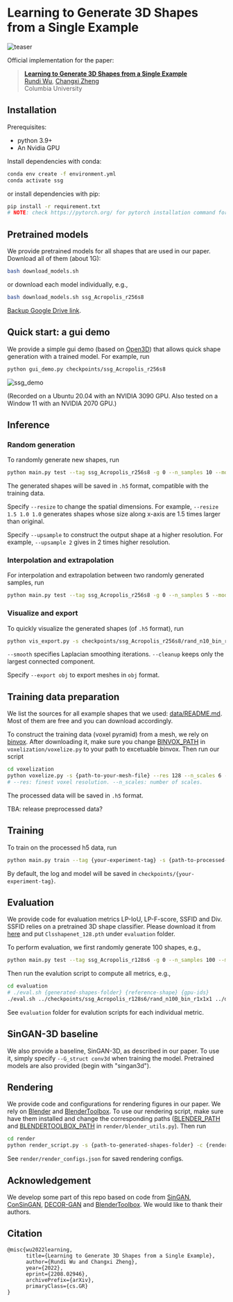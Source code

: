 # Learning to Generate 3D Shapes from a Single Example

![teaser](https://user-images.githubusercontent.com/32172140/182961115-c4d5aa26-b9c5-4f44-afda-28d0f785c6d3.jpg)

Official implementation for the paper:
> **[Learning to Generate 3D Shapes from a Single Example](http://www.cs.columbia.edu/cg/SingleShapeGen/)**  
> [Rundi Wu](https://www.cs.columbia.edu/~rundi/), [Changxi Zheng](http://www.cs.columbia.edu/~cxz/)  
> Columbia University  


## Installation
Prerequisites:
- python 3.9+
- An Nvidia GPU

Install dependencies with conda:
```bash
conda env create -f environment.yml
conda activate ssg
```
or install dependencies with pip:
```bash
pip install -r requirement.txt
# NOTE: check https://pytorch.org/ for pytorch installation command for your CUDA version
```


## Pretrained models
We provide pretrained models for all shapes that are used in our paper. Download all of them (about 1G):
```bash
bash download_models.sh
```
or download each model individually, e.g.,
```bash
bash download_models.sh ssg_Acropolis_r256s8
```
[Backup Google Drive link](https://drive.google.com/drive/folders/1kgiKxdsRnFryHQKMX5NbKja155NZeiMD?usp=sharing).


## Quick start: a gui demo
We provide a simple gui demo (based on [Open3D](https://github.com/isl-org/Open3D/blob/master/examples/python/visualization/vis_gui.py)) that allows quick shape generation with a trained model. For example, run
```bash
python gui_demo.py checkpoints/ssg_Acropolis_r256s8
```
![ssg_demo](https://user-images.githubusercontent.com/32172140/182960381-f3e38725-5565-4baf-972f-f4dd085c65c0.gif)

(Recorded on a Ubuntu 20.04 with an NVIDIA 3090 GPU. Also tested on a Window 11 with an NVIDIA 2070 GPU.) 

## Inference

### Random generation
To randomly generate new shapes, run
```bash
python main.py test --tag ssg_Acropolis_r256s8 -g 0 --n_samples 10 --mode rand
```
The generated shapes will be saved in `.h5` format, compatible with the training data.

Specify `--resize` to change the spatial dimensions. For example, `--resize 1.5 1.0 1.0` generates shapes whose size along x-axis are 1.5 times larger than original.

Specify `--upsample` to construct the output shape at a higher resolution. For example, `--upsample 2` gives in 2 times higher resolution.


### Interpolation and extrapolation
For interpolation and extrapolation between two randomly generated samples, run
```bash
python main.py test --tag ssg_Acropolis_r256s8 -g 0 --n_samples 5 --mode interp
```


### Visualize and export
To quickly visualize the generated shapes (of `.h5` format), run
```bash
python vis_export.py -s checkpoints/ssg_Acropolis_r256s8/rand_n10_bin_r1x1x1 -f mesh --smooth 3 --cleanup
```
`--smooth` specifies Laplacian smoothing iterations. `--cleanup` keeps only the largest connected component.

Specify `--export obj` to export meshes in `obj` format.


## Training data preparation
We list the sources for all example shapes that we used: [data/README.md](data/README.md). Most of them are free and you can download accordingly.

To construct the training data (voxel pyramid) from a mesh, we rely on [binvox](https://www.patrickmin.com/binvox/).
After downloading it, make sure you change [BINVOX_PATH]() in `voxelization/voxelize.py` to your path to excetuable binvox.
Then run our script
```bash
cd voxelization
python voxelize.py -s {path-to-your-mesh-file} --res 128 --n_scales 6 -o {save-path.h5}
# --res: finest voxel resolution. --n_scales: number of scales.
```
The processed data will be saved in `.h5` format.

TBA: release preprocessed data?


## Training
To train on the processed h5 data, run
```bash
python main.py train --tag {your-experiment-tag} -s {path-to-processed-h5-data} -g {gpu-id}
```
By default, the log and model will be saved in `checkpoints/{your-experiment-tag}`.


## Evaluation
We provide code for evaluation metrics LP-IoU, LP-F-score, SSFID and Div.
SSFID relies on a pretrained 3D shape classifier. Please download it from [here](https://drive.google.com/file/d/1HjnDudrXsNY4CYhIGhH4Q0r3-NBnBaiC/view?usp=sharing) and put `Clsshapenet_128.pth` under `evaluation` folder.

To perform evaluation, we first randomly generate 100 shapes, e.g.,
```bash
python main.py test --tag ssg_Acropolis_r128s6 -g 0 --n_samples 100 --mode rand
```

Then run the evalution script to compute all metrics, e.g.,
```bash
cd evaluation
# ./eval.sh {generated-shapes-folder} {reference-shape} {gpu-ids}
./eval.sh ../checkpoints/ssg_Acropolis_r128s6/rand_n100_bin_r1x1x1 ../data/Acropolis_r128s6.h5 0
```
See `evaluation` folder for evalution scripts for each individual metric.


## SinGAN-3D baseline
We also provide a baseline, SinGAN-3D, as described in our paper. To use it, simply specify `--G_struct conv3d` when training the model. Pretrained models are also provided (begin with "singan3d").


## Rendering
We provide code and configurations for rendering figures in our paper.
We rely on [Blender](https://www.blender.org) and [BlenderToolbox](https://github.com/HTDerekLiu/BlenderToolbox).
To use our rendering script, make sure have them installed and change the corresponding paths ([BLENDER_PATH]() and [BLENDERTOOLBOX_PATH]() in `render/blender_utils.py`).
Then run
```bash
cd render
python render_script.py -s {path-to-generated-shapes-folder} -c {render-config-name} --smooth 3 --cleanup
```
See `render/render_configs.json` for saved rendering configs.


## Acknowledgement
We develop some part of this repo based on code from [SinGAN](https://github.com/tamarott/SinGAN), [ConSinGAN](https://github.com/tohinz/ConSinGAN), [DECOR-GAN](https://github.com/czq142857/DECOR-GAN) and [BlenderToolbox](https://github.com/HTDerekLiu/BlenderToolbox). We would like to thank their authors.

## Citation
```
@misc{wu2022learning,
      title={Learning to Generate 3D Shapes from a Single Example}, 
      author={Rundi Wu and Changxi Zheng},
      year={2022},
      eprint={2208.02946},
      archivePrefix={arXiv},
      primaryClass={cs.GR}
}
```